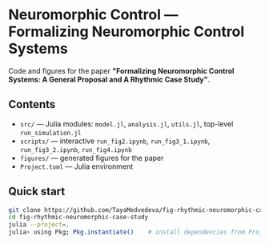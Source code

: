 # Neuromorphic Control — Formalizing Neuromorphic Control Systems

Code and figures for the paper **"Formalizing Neuromorphic Control Systems: A General Proposal and A Rhythmic Case Study"**.

## Contents
- `src/` — Julia modules: `model.jl`, `analysis.jl`, `utils.jl`, top-level `run_simulation.jl`
- `scripts/` — interactive `run_fig2.ipynb`, `run_fig3_1.ipynb`, `run_fig3_2.ipynb`, `run_fig4.ipynb`
- `figures/` — generated figures for the paper
- `Project.toml` — Julia environment

## Quick start

```bash
git clone https://github.com/TayaMedvedeva/fig-rhythmic-neuromorphic-case-study.git
cd fig-rhythmic-neuromorphic-case-study
julia --project=.
julia> using Pkg; Pkg.instantiate()    # install dependencies from Project.toml
